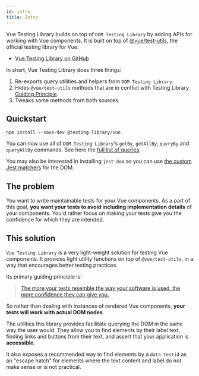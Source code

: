 ```yaml
---
id: intro
title: Intro
---
```


Vue Testing Library builds on top of `DOM Testing Library` by adding APIs for
working with Vue components. It is built on top of
[@vue/test-utils](https://github.com/vuejs/vue-test-utils), the official testing
library for Vue.

- [Vue Testing Library on GitHub][gh]

In short, Vue Testing Library does three things:

1. Re-exports query utilities and helpers from `DOM Testing Library`.
2. Hides `@vue/test-utils` methods that are in conflict with Testing Library
   [Guiding Principle](guiding-principles.md).
3. Tweaks some methods from both sources.

## Quickstart

```
npm install --save-dev @testing-library/vue
```

You can now use all of `DOM Testing Library`'s `getBy`, `getAllBy`, `queryBy`
and `queryAllBy` commands. See here the
[full list of queries](dom-testing-library/api-queries.md).

You may also be interested in installing `jest-dom` so you can use
[the custom Jest matchers](https://github.com/gnapse/jest-dom#readme) for the
DOM.

## The problem

You want to write maintainable tests for your Vue components. As a part of this
goal, **you want your tests to avoid including implementation details** of your
components. You'd rather focus on making your tests give you the confidence for
which they are intended.

## This solution

`Vue Testing Library` is a very light-weight solution for testing Vue
components. It provides light utility functions on top of `@vue/test-utils`, in
a way that encourages better testing practices.

Its primary guiding principle is:

> [The more your tests resemble the way your software is used, the more confidence they can give you.](guiding-principles.md)

So rather than dealing with instances of rendered Vue components, **your tests
will work with actual DOM nodes**.

The utilities this library provides facilitate querying the DOM in the same way
the user would. They allow you to find elements by their label text, finding
links and buttons from their text, and assert that your application is
**accessible**.

It also exposes a recommended way to find elements by a `data-testid` as an
"escape hatch" for elements where the text content and label do not make sense
or is not practical.

[gh]: https://github.com/testing-library/vue-testing-library

